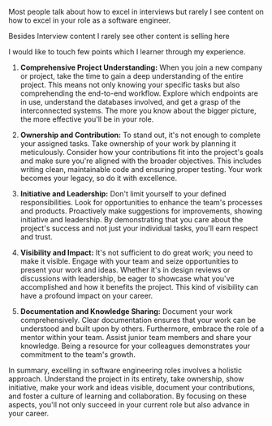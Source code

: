 Most people talk about how to excel in interviews but rarely I see content on how to excel in your role as a software engineer.

Besides Interview content I rarely see other content is selling here 

I would like to touch few points which I learner through my experience.

1. **Comprehensive Project Understanding:**
When you join a new company or project, take the time to gain a deep understanding of the entire project. This means not only knowing your specific tasks but also comprehending the end-to-end workflow. Explore which endpoints are in use, understand the databases involved, and get a grasp of the interconnected systems. The more you know about the bigger picture, the more effective you'll be in your role.

2. **Ownership and Contribution:**
To stand out, it's not enough to complete your assigned tasks. Take ownership of your work by planning it meticulously. Consider how your contributions fit into the project's goals and make sure you're aligned with the broader objectives. This includes writing clean, maintainable code and ensuring proper testing. Your work becomes your legacy, so do it with excellence.

3. **Initiative and Leadership:**
Don't limit yourself to your defined responsibilities. Look for opportunities to enhance the team's processes and products. Proactively make suggestions for improvements, showing initiative and leadership. By demonstrating that you care about the project's success and not just your individual tasks, you'll earn respect and trust.

4. **Visibility and Impact:**
It's not sufficient to do great work; you need to make it visible. Engage with your team and seize opportunities to present your work and ideas. Whether it's in design reviews or discussions with leadership, be eager to showcase what you've accomplished and how it benefits the project. This kind of visibility can have a profound impact on your career.

5. **Documentation and Knowledge Sharing:**
Document your work comprehensively. Clear documentation ensures that your work can be understood and built upon by others. Furthermore, embrace the role of a mentor within your team. Assist junior team members and share your knowledge. Being a resource for your colleagues demonstrates your commitment to the team's growth.

In summary, excelling in software engineering roles involves a holistic approach. Understand the project in its entirety, take ownership, show initiative, make your work and ideas visible, document your contributions, and foster a culture of learning and collaboration. By focusing on these aspects, you'll not only succeed in your current role but also advance in your career.
